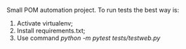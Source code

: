 Small POM automation project.
To run tests the best way is:
1. Activate virtualenv;
2. Install requirements.txt;
3. Use command *python -m pytest tests/testweb.py*
